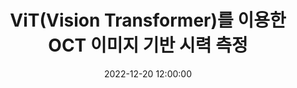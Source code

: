 ---
layout: post
title: ViT(Vision Transformer)를 이용한 OCT 이미지 기반 시력 측정
date: '2022-12-20 12:00:00'
categories:
- publication
- publication_domestic
- conference
- conference_domestic
description: |-
  남소희, 권민욱, 송소민, 이웅섭, 한용섭, 김진현<br />
  한국소프트웨어 종합학술대회 논문집, Dec 2022
---
